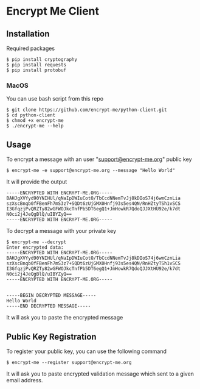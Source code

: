 # Encrypt Me Client

## Installation
Required packages
```
$ pip install cryptography
$ pip install requests
$ pip install protobuf
```

### MacOS

You can use bash script from this repo
```
$ git clone https://github.com/encrypt-me/python-client.git
$ cd python-client
$ chmod +x encrypt-me
$ ./encrypt-me --help
```

## Usage
To encrypt a message with an user "support@encrypt-me.org" public key 
```
$ encrypt-me -e support@encrypt-me.org --message "Hello World"
```

It will provide the output

```
-----ENCRYPTED WITH ENCRYPT-ME.ORG-----
BAHJgXVYyd90YNIHUl/qNaIpDWIuCotO/TbCcdNNemTvJj8kDIoS74j6wmCznLia
szXscBnqb0fFBenFh7mS3z7+SQDt6zUjGMX0Hnfj93s5es4QN/RnHZtyTSh1vSCS
I3GfqzjPvQRZTy82wGFWOJkcTnfPb5DT6egQ1+JmHowkR7QdoQJJXtHU92e/k7dt
N0ci2j4JeQgBlQ/uIBYZyQ==
-----ENCRYPTED WITH ENCRYPT-ME.ORG-----
```

To decrypt a message with your private key
```
$ encrypt-me --decrypt
Enter encrypted data:
-----ENCRYPTED WITH ENCRYPT-ME.ORG-----
BAHJgXVYyd90YNIHUl/qNaIpDWIuCotO/TbCcdNNemTvJj8kDIoS74j6wmCznLia
szXscBnqb0fFBenFh7mS3z7+SQDt6zUjGMX0Hnfj93s5es4QN/RnHZtyTSh1vSCS
I3GfqzjPvQRZTy82wGFWOJkcTnfPb5DT6egQ1+JmHowkR7QdoQJJXtHU92e/k7dt
N0ci2j4JeQgBlQ/uIBYZyQ==
-----ENCRYPTED WITH ENCRYPT-ME.ORG-----


-----BEGIN DECRYPTED MESSAGE-----
Hello World
-----END DECRYPTED MESSAGE-----
```

It will ask you to paste the encrypted message

## Public Key Registration 
To register your public key, you can use the following command
```
$ encrypt-me --register support@encrypt-me.org
```

It will ask you to paste encrypted validation message which sent to a given email address.

